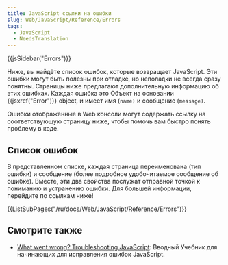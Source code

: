 ```yaml
---
title: JavaScript ссылки на ошибки
slug: Web/JavaScript/Reference/Errors
tags:
  - JavaScript
  - NeedsTranslation
---
```


{{jsSidebar("Errors")}}

Ниже, вы найдёте список ошибок, которые возвращает JavaScript. Эти ошибки могут быть полезны при отладке, но неполадки не всегда сразу понятны. Страницы ниже предлагают дополнительную информацию об этих ошибках. Каждая ошибка это Объект на основании {{jsxref("Error")}} object, и имеет имя (`name)` и сообщение (`message)`.

Ошибки отображённые в Web консоли могут содержать ссылку на соответствующую страницу ниже, чтобы помочь вам быстро понять проблему в коде.

## Список ошибок

В представленном списке, каждая страница переименована (тип ошибки) и сообщение (более подробное удобочитаемое сообщение об ошибке). Вместе, эти два свойства послужат отправной точкой к пониманию и устранению ошибки. Для большей информации, перейдите по ссылкам ниже!

{{ListSubPages("/ru/docs/Web/JavaScript/Reference/Errors")}}

## Смотрите также

- [What went wrong? Troubleshooting JavaScript](/ru/docs/Learn/JavaScript/First_steps/What_went_wrong): Вводный Учебник для начинающих для исправления ошибок JavaScript.
